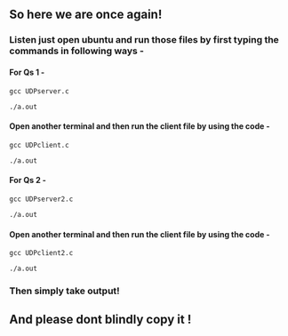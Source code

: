 ## So here we are once again! 

### Listen just open ubuntu and run those files by first typing the commands in following ways -

#### For Qs 1 -

```
gcc UDPserver.c
```
```
./a.out
```

#### Open another terminal and then run the client file by using the code -

```
gcc UDPclient.c
```
```
./a.out
```

#### For Qs 2 -

```
gcc UDPserver2.c
```
```
./a.out
```

#### Open another terminal and then run the client file by using the code -

```
gcc UDPclient2.c
```
```
./a.out
```

### Then simply take output!

## And please dont blindly copy it !

